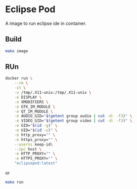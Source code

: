 # Eclipse Pod

A image to run eclipse ide in container.

## Build

```bash
make image
```

## RUn

```bash
docker run \
    --rm \
    -it \
    -v /tmp/.X11-unix:/tmp/.X11-unix \
    -e DISPLAY \
    -e XMODIFIERS \
    -e GTK_IM_MODULE \
    -e QT_IM_MODULE \
    -e AUDIO_GID="$(getent group audio | cut -d: -f3)" \
    -e VIDEO_GID="$(getent group video | cut -d: -f3)" \
    -e GID="$(id -g)" \
    -e UID="$(id -u)" \
    -e http_proxy="" \
    -e https_proxy="" \
    --userns keep-id\
    --ipc host \
    -e HTTP_PROXY="" \
    -e HTTPS_PROXY="" \
    "eclipsepod:latest"
```

or

```bash
make run
```